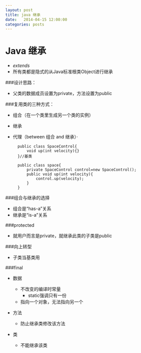 ```yaml
---
layout: post
title: java 继承
date:   2014-04-15 12:00:00
categories: posts
---
```

Java 继承
===
+ _extends_
+ 所有类都是隐式的从Java标准根类Object进行继承

###设计思路：
+ 父类的数据成员设置为private，方法设置为public

###复用类的三种方式：
+ 组合（在一个类里生成另一个类的实例）
+ 继承
+ 代理（between 组合 and 继承）·

		public class SpaceControl{
			void up(int velocity){}
		}//基类

		public class space{
			private SpaceControl control=new SpaceControl();
			public void up(int velocity){
				control.up(velocity);
			}
		}

###组合与继承的选择
+ 组合是“has-a”关系
+ 继承是“is-a”关系

###protected
+ 就用户而言是private，就继承此类的子类是public

###向上转型
+ 子类当基类用

###final
+ 数据
	+ 不改变的编译时常量
		+ static强调只有一份
	+ 指向一个对象，无法指向另一个

+ 方法
	+ 防止继承类修改该方法
+ 类
	+ 不能继承该类 